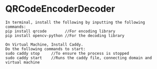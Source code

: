# QRCodeEncoderDecoder

	In terminal, install the following by inputting the following commands:
	pip install qrcode        //For encoding library
	pip install opencv-python //For the decoding library

	On Virtual Machine, Install Caddy.
	Do the following commands to start:
	sudo caddy stop 	//To ensure the process is stopped
	sudo caddy start 	//Runs the caddy file, connecting domain and virtual machine
